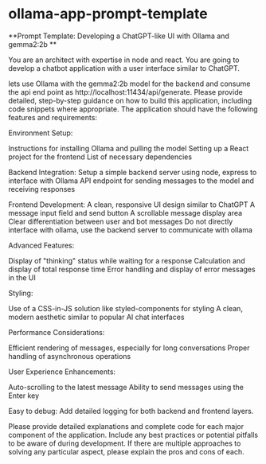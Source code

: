 # ollama-app-prompt-template

**Prompt Template: Developing a ChatGPT-like UI with Ollama and gemma2:2b
**

You are an architect with expertise in node and react.  You are going to develop a chatbot application with a user interface similar to ChatGPT. 

lets use Ollama with the gemma2:2b model for the backend and consume the api end point as http://localhost:11434/api/generate. Please provide detailed, step-by-step guidance on how to build this application, including code snippets where appropriate. The application should have the following features and requirements:

Environment Setup:

Instructions for installing Ollama and pulling the model
Setting up a React project for the frontend
List of necessary dependencies


Backend Integration:
Setup a simple backend server using node, express to interface with Ollama
API endpoint for sending messages to the model and receiving responses


Frontend Development:
A clean, responsive UI design similar to ChatGPT
A message input field and send button
A scrollable message display area
Clear differentiation between user and bot messages
Do not directly interface with ollama, use the backend server to  communicate with ollama





Advanced Features:

Display of "thinking" status while waiting for a response
Calculation and display of total response time
Error handling and display of error messages in the UI


Styling:

Use of a CSS-in-JS solution like styled-components for styling
A clean, modern aesthetic similar to popular AI chat interfaces


Performance Considerations:

Efficient rendering of messages, especially for long conversations
Proper handling of asynchronous operations


User Experience Enhancements:

Auto-scrolling to the latest message
Ability to send messages using the Enter key

Easy to debug:
Add detailed logging for both backend and frontend layers.



Please provide detailed explanations and complete code  for each major component of the application. 
Include any best practices or potential pitfalls to be aware of during development. If there are multiple approaches to solving any particular aspect, please explain the pros and cons of each.

